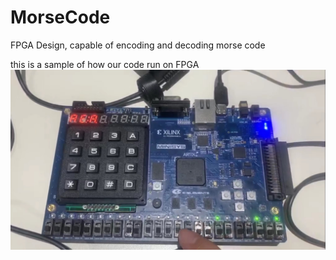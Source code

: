 # MorseCode
FPGA Design, capable of encoding and decoding morse code

this is a sample of how our code run on FPGA
![sample](https://github.com/wcvanvan/MorseCode/blob/master/samples/sample.jpg)
